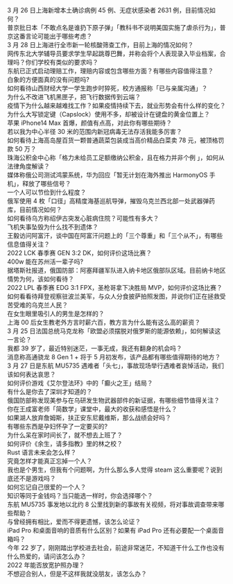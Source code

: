 3 月 26 日上海新增本土确诊病例 45 例、无症状感染者 2631 例，目前情况如何？  
普京批日本「不敢点名是谁扔下原子弹」「教科书不说明美国实施了虐杀行为」，普京这番言论可能出于哪些考虑？  
3 月 28 日上海进行全市新一轮核酸筛查工作，目前上海的情况如何？  
网传东北大学辅导员要求学生早起跳尊巴舞，并称会将个人表现录入毕业档案，合理吗？你们学校有类似的要求吗？  
东航已正式启动理赔工作，理赔内容或包含哪些方面？有哪些内容值得注意？  
白象的方便面真的没有问题吗?  
如何看待山西财经大学一学生跑步时猝死，校方通报称「已与亲属沟通」？  
为什么不改进飞机黑匣子，把飞行数据传到云端？  
疫情下为什么越来越难找工作？如果疫情持续下去，就业形势会有什么样的变化？  
为什么大写锁定键（Capslock）使用不多，却被设计在键盘的黄金位置上？  
苹果 iPhone14 Max 首爆，颜值有点高，对此你有哪些期待？  
若以我为中心半径 30 米的范围内新冠病毒无法存活我能多厉害？  
如何看待上海高岛屋百货一颗普通蔬菜包装成当高价精品白菜卖 78 元，被顶格罚款 50 万？  
珠海公积金中心称「格力未给员工足额缴纳公积金，且在格力并非个例 」，如何从法律角度解读？  
媒体称俄公司测试鸿蒙系统，华为回应「暂无计划在海外推出 HarmonyOS 手机」，释放了哪些信号？  
一个人可以节俭到什么程度？  
俄军使用 4 枚「口径」高精度海基巡航导弹，摧毁乌克兰西北部一处武器弹药库，目前情况如何？  
如何看待乌方称绍伊古突发心脏病住院？可能性有多大？  
飞机失事坠毁为什么找不到遗体？  
王毅访问阿富汗，谈中国在阿富汗问题上的「三个尊重」和「三个从不」，有哪些信息值得关注？  
2022 LCK 春季赛 GEN 3:2 DK，如何评价这场比赛？  
400w 能在苏州活一辈子吗?  
据塔斯社报道，俄国防部：阿塞拜疆军队进入纳卡地区俄部队区域。目前纳卡地区情势为何，该如何看待？  
2022 LPL 春季赛 EDG 3:1 FPX，圣枪哥拿下决胜局 MVP，如何评价这场比赛？  
如何看看待拜登视察驻波兰美军，与众人分食披萨拍照发图，并说你们正在拯救受苦受难的乌克兰人民？  
在女生眼里吸引人的男生是怎样的？  
上海 00 后女生教老外方言时薪六百，教方言为什么能有这么高的薪资？  
3 月 25 日法国总统马克龙称「欧盟必须摆脱对俄罗斯的能源依赖」，如何解读这一言论？  
我都 39 岁了，最近特别迷茫，一事无成，我还有翻身的机会吗？  
消息称高通骁龙 8 Gen 1 + 将于 5 月初发布，该产品都有哪些值得期待的地方？  
3 月 27 日是东航 MU5735 遇难者「头七」，事故现场举行遇难者哀悼活动，我们该如何表达哀思？  
如何评价游戏《艾尔登法环》中的「癫火之王」结局？  
有什么是你去了深圳才知道的？  
俄国防部称发现美参与在乌研发生物武器部件的新证据，有哪些细节值得关注？  
你在王成富老师「简数学」课堂中，最大的收获和感悟是什么？  
如果湖人放弃詹姆斯，扶正安东尼戴维斯，那么战绩会好吗？  
有哪些东西是孕妇怀孕了一定要买的?  
为什么呆在家时间长了，就不想去上班了？  
如何评价《余生，请多指教》里的林之校？  
Rust 语言未来会怎么样？  
究竟怎样才能真正忘掉一个人？  
我也是个男生，但我有个问题啊，为什么那么多人觉得 steam 这么重要呢？说到底还不是游戏吗？  
如何忘记自己很爱的一个人？  
知识等同于金钱吗？当只能选一样时，你会选择哪个？  
东航 MU5735 事发地以北约 8 公里找到新的事故有关视频，将对事故调查带来哪些帮助？  
与曾经拥有相比，爱而不得更遗憾，该怎么论证？  
iPad Pro 和桌面音响的音质有什么区别？如果有 iPad Pro 还有必要配一个桌面音箱吗？  
今年 22 岁了，刚刚踏出学校进去社会，前途非常迷茫，不知道干什么工作也没有什么热爱的，请问该怎么办？  
2022 年能否放宽护照办理？  
不想迎合别人，但是不这样我就没朋友，该怎么办？  
